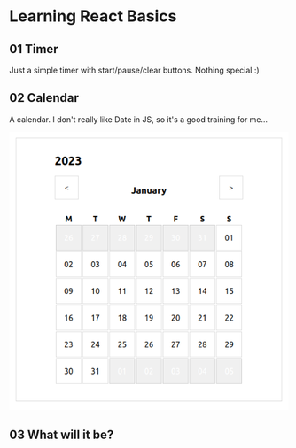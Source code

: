 # Learning React Basics

## 01 Timer

Just a simple timer with start/pause/clear buttons. Nothing special :)

## 02 Calendar

A calendar. I don't really like Date in JS, so it's a good training for me...

![Screenshot](screens/calendar.png)

## 03 What will it be?